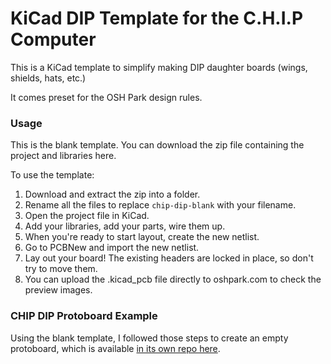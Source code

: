 # KiCad DIP Template for the C.H.I.P Computer

This is a KiCad template to simplify making DIP daughter boards (wings, shields, hats, etc.) 

It comes preset for the OSH Park design rules.

### Usage

This is the blank template. You can download the zip file containing the project and libraries here.

To use the template:

1. Download and extract the zip into a folder.
1. Rename all the files to replace `chip-dip-blank` with your filename. 
1. Open the project file in KiCad.
1. Add your libraries, add your parts, wire them up.
1. When you're ready to start layout, create the new netlist. 
1. Go to PCBNew and import the new netlist. 
1. Lay out your board! The existing headers are locked in place, so don't try to move them.
1. You can upload the .kicad_pcb file directly to oshpark.com to check the preview images.

### CHIP DIP Protoboard Example

Using the blank template, I followed those steps to create an empty protoboard, which is available <a href="https://github.com/wickerbox/Protoboard-DIP-for-CHIP">in its own repo here</a>.

